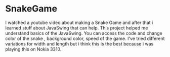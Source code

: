 # SnakeGame
I watched a youtube video about making a Snake Game and after that i learned stuff about JavaSwing that can help. 
This project helped me understand basics of the JavaSwing.
You can access the code and change color of the snake , background color, speed of the game.
I've tried different variations for width and length but i think this is the best because i was playing this on Nokia 3310.
